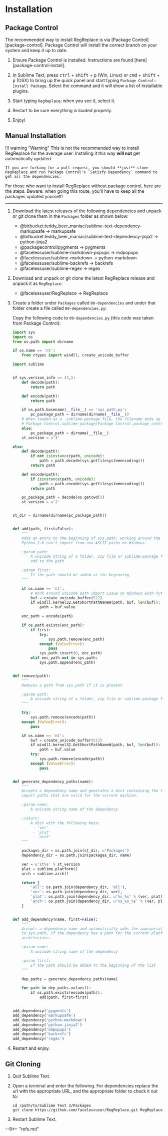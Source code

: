 # Installation

## Package Control

The recommended way to install RegReplace is via [Package Control][package-control].  Package Control will install the correct branch on your system and keep it up to date.

1. Ensure Package Control is installed.  Instructions are found [here][package-control-install].

2. In Sublime Text, press <kbd>ctrl</kbd> + <kbd>shift</kbd> + <kbd>p</kbd> (Win, Linux) or <kbd>cmd</kbd> + <kbd>shift</kbd> + <kbd>p</kbd> (OSX) to bring up the quick panel and start typing `Package Control: Install Package`.  Select the command and it will show a list of installable plugins.

3. Start typing `RegReplace`; when you see it, select it.

4. Restart to be sure everything is loaded properly.

5. Enjoy!

## Manual Installation

!!! warning "Warning"
    This is not the recommended way to install RegReplace for the average user.  Installing it this way **will not** get automatically updated.

    If you are forking for a pull request, you should **just** clone RegReplace and run Package Control's `Satisfy Dependency` command to get all the dependencies.

For those who want to install RegReplace without package control, here are the steps.  Beware: when going this route, you'll have to keep all the packages updated yourself!

---

1. Download the latest releases of the following dependencies and unpack or git clone them in the `Packages` folder as shown below:

    - @bitbucket:teddy_beer_maniac/sublime-text-dependency-markupsafe -> markupsafe
    - @bitbucket:teddy_beer_maniac/sublime-text-dependency-jinja2 -> python-jinja2
    - @packagecontrol/pygments -> pygments
    - @facelessuser/sublime-markdown-popups -> mdpopups
    - @facelessuser/sublime-markdown -> python-markdown
    - @facelessuser/sublime-backrefs -> backrefs
    - @facelessuser/sublime-regex -> regex

2. Download and unpack or git clone the latest RegReplace release and unpack it as `RegReplace`:

    - @facelessuser/RegReplace -> RegReplace

3. Create a folder under `Packages` called `00-dependencies` and under that folder create a file called `00-dependencies.py`:

    Copy the following code to `00-dependencies.py` (this code was taken from Package Control):

    ``` python
    import sys
    import os
    from os.path import dirname

    if os.name == 'nt':
        from ctypes import windll, create_unicode_buffer

    import sublime


    if sys.version_info >= (3,):
        def decode(path):
            return path

        def encode(path):
            return path

        if os.path.basename(__file__) == 'sys_path.py':
            pc_package_path = dirname(dirname(__file__))
        # When loaded as a .sublime-package file, the filename ends up being
        # Package Control.sublime-package/Package Control.package_control.sys_path
        else:
            pc_package_path = dirname(__file__)
        st_version = u'3'

    else:
        def decode(path):
            if not isinstance(path, unicode):
                path = path.decode(sys.getfilesystemencoding())
            return path

        def encode(path):
            if isinstance(path, unicode):
                path = path.encode(sys.getfilesystemencoding())
            return path

        pc_package_path = decode(os.getcwd())
        st_version = u'2'


    st_dir = dirname(dirname(pc_package_path))


    def add(path, first=False):
        """
        Adds an entry to the beginning of sys.path, working around the fact that
        Python 2.6 can't import from non-ASCII paths on Windows.

        :param path:
            A unicode string of a folder, zip file or sublime-package file to
            add to the path

        :param first:
            If the path should be added at the beginning
        """

        if os.name == 'nt':
            # Work around unicode path import issue on Windows with Python 2.6
            buf = create_unicode_buffer(512)
            if windll.kernel32.GetShortPathNameW(path, buf, len(buf)):
                path = buf.value

        enc_path = encode(path)

        if os.path.exists(enc_path):
            if first:
                try:
                    sys.path.remove(enc_path)
                except (ValueError):
                    pass
                sys.path.insert(0, enc_path)
            elif enc_path not in sys.path:
                sys.path.append(enc_path)


    def remove(path):
        """
        Removes a path from sys.path if it is present

        :param path:
            A unicode string of a folder, zip file or sublime-package file
        """

        try:
            sys.path.remove(encode(path))
        except (ValueError):
            pass

        if os.name == 'nt':
            buf = create_unicode_buffer(512)
            if windll.kernel32.GetShortPathNameW(path, buf, len(buf)):
                path = buf.value
            try:
                sys.path.remove(encode(path))
            except (ValueError):
                pass


    def generate_dependency_paths(name):
        """
        Accepts a dependency name and generates a dict containing the three standard
        import paths that are valid for the current machine.

        :param name:
            A unicode string name of the dependency

        :return:
            A dict with the following keys:
             - 'ver'
             - 'plat'
             - 'arch'
        """

        packages_dir = os.path.join(st_dir, u'Packages')
        dependency_dir = os.path.join(packages_dir, name)

        ver = u'st%s' % st_version
        plat = sublime.platform()
        arch = sublime.arch()

        return {
            'all': os.path.join(dependency_dir, 'all'),
            'ver': os.path.join(dependency_dir, ver),
            'plat': os.path.join(dependency_dir, u'%s_%s' % (ver, plat)),
            'arch': os.path.join(dependency_dir, u'%s_%s_%s' % (ver, plat, arch))
        }


    def add_dependency(name, first=False):
        """
        Accepts a dependency name and automatically adds the appropriate path
        to sys.path, if the dependency has a path for the current platform and
        architecture.

        :param name:
            A unicode string name of the dependency

        :param first:
            If the path should be added to the beginning of the list
        """

        dep_paths = generate_dependency_paths(name)

        for path in dep_paths.values():
            if os.path.exists(encode(path)):
                add(path, first=first)


    add_dependency('pygments')
    add_dependency('markupsafe')
    add_dependency('python-markdown')
    add_dependency('python-jinja2')
    add_dependency('mdpopups')
    add_dependency('backrefs')
    add_dependency('regex')
    ```

4. Restart and enjoy.

## Git Cloning

1. Quit Sublime Text.

2. Open a terminal and enter the following.  For dependencies replace the url with the appropriate URL, and the appropriate folder to check it out to:

    ```
    cd /path/to/Sublime Text 3/Packages
    git clone https://github.com/facelessuser/RegReplace.git RegReplace
    ```

3. Restart Sublime Text.

--8<-- "refs.md"
